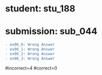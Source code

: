 # student: stu_188
# submission: sub_044

```diff
- ex06_0: Wrong Answer
- ex06_1: Wrong Answer
- ex06_2: Wrong Answer
- ex06_3: Wrong Answer
```
#incorrect=4
#correct=0
